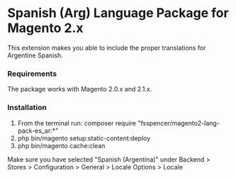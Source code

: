 # Spanish (Arg) Language Package for Magento 2.x

This extension makes you able to include the proper translations for Argentine Spanish.

### Requirements

The package works with Magento 2.0.x and 2.1.x.


### Installation

1. From the terminal run: composer require "fsspencer/magento2-lang-pack-es_ar:*"
2. php bin/magento setup:static-content:deploy
3. php bin/magento cache:clean

Make sure you have selected "Spanish (Argentina)" under Backend > Stores > Configuration > General > Locale Options > Locale

